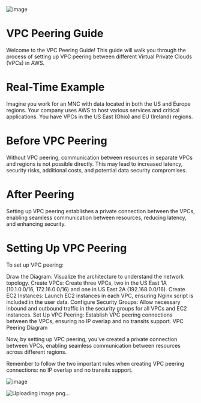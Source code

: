 ![image](https://github.com/user-attachments/assets/32cbca26-0ed0-4cf0-97ce-821e3c1c76ff)
# VPC Peering Guide
Welcome to the VPC Peering Guide! This guide will walk you through the process of setting up VPC peering between different Virtual Private Clouds (VPCs) in AWS.

# Real-Time Example
Imagine you work for an MNC with data located in both the US and Europe regions. Your company uses AWS to host various services and critical applications. You have VPCs in the US East (Ohio) and EU (Ireland) regions.

# Before VPC Peering
Without VPC peering, communication between resources in separate VPCs and regions is not possible directly. This may lead to increased latency, security risks, additional costs, and potential data security compromises.

# After Peering
Setting up VPC peering establishes a private connection between the VPCs, enabling seamless communication between resources, reducing latency, and enhancing security.

# Setting Up VPC Peering
To set up VPC peering:

Draw the Diagram: Visualize the architecture to understand the network topology.
Create VPCs: Create three VPCs, two in the US East 1A (10.1.0.0/16, 172.16.0.0/16) and one in US East 2A (192.168.0.0/16).
Create EC2 Instances: Launch EC2 instances in each VPC, ensuring Nginx script is included in the user data.
Configure Security Groups: Allow necessary inbound and outbound traffic in the security groups for all VPCs and EC2 instances.
Set Up VPC Peering: Establish VPC peering connections between the VPCs, ensuring no IP overlap and no transits support.
VPC Peering Diagram

Now, by setting up VPC peering, you've created a private connection between VPCs, enabling seamless communication between resources across different regions.

Remember to follow the two important rules when creating VPC peering connections: no IP overlap and no transits support.

![image](https://github.com/user-attachments/assets/7502ffd9-daa3-48cf-9e49-66f6af92b440)



![Uploading image.png…]()

